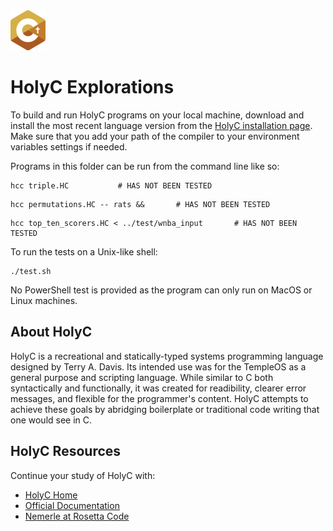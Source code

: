 <img src="https://raw.githubusercontent.com/rtoal/ple/master/docs/resources/holyc-logo-64.png">

# HolyC Explorations

To build and run HolyC programs on your local machine, download and install the most recent language version from the [HolyC installation page](https://holyc-lang.com/install). Make sure that you add your path of the compiler to your environment variables settings if needed.

Programs in this folder can be run from the command line like so:

```
hcc triple.HC           # HAS NOT BEEN TESTED
```

```
hcc permutations.HC -- rats &&       # HAS NOT BEEN TESTED
```

```
hcc top_ten_scorers.HC < ../test/wnba_input       # HAS NOT BEEN TESTED
```

To run the tests on a Unix-like shell:

```
./test.sh
```

No PowerShell test is provided as the program can only run on MacOS or Linux machines.

## About HolyC

HolyC is a recreational and statically-typed systems programming language designed by Terry A. Davis. Its intended use was for the TempleOS as a general purpose and scripting language. While similar to C both syntactically and functionally, it was created for readibility, clearer error messages, and flexible for the programmer's content. HolyC attempts to achieve these goals by abridging boilerplate or traditional code writing that one would see in C.

## HolyC Resources

Continue your study of HolyC with:

- [HolyC Home](https://holyc-lang.com/)
- [Official Documentation](https://github.com/rsdn/nemerle/wiki)
- [Nemerle at Rosetta Code](https://rosettacode.org/wiki/Category:HolyC)
